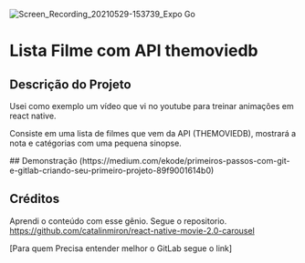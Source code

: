 
![Screen_Recording_20210529-153739_Expo Go](https://user-images.githubusercontent.com/36707552/120081907-55150380-c096-11eb-921a-7e7a18f0068b.gif)
# Lista Filme com API themoviedb

## Descrição do Projeto

<p>Usei como exemplo um vídeo que vi no youtube para treinar animações em react native. </p>
<p>Consiste em uma lista de filmes que vem da API (THEMOVIEDB), mostrará a nota e catégorias com uma pequena sinopse.</p>
## Demonstração
(https://medium.com/ekode/primeiros-passos-com-git-e-gitlab-criando-seu-primeiro-projeto-89f9001614b0)


## Créditos
Aprendi o conteúdo com esse gênio. Segue o repositorio.
https://github.com/catalinmiron/react-native-movie-2.0-carousel

[Para quem Precisa entender melhor o GitLab segue o link]
